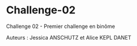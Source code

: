 # Challenge-02

Challenge 02  - Premier challenge en binôme

Auteurs : Jessica ANSCHUTZ et Alice KEPL DANET
